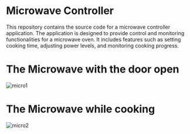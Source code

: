 # Microwave Controller

This repository contains the source code for a microwave controller application. The application is designed to provide control and monitoring functionalities for a microwave oven. It includes features such as setting cooking time, adjusting power levels, and monitoring cooking progress.

# The Microwave with the door open

![micro1](https://github.com/RipClaw15/Microwave-controller/assets/34399989/a67149a4-6b77-4de4-bdb4-32180d561ceb)

# The Microwave while cooking

![micro2](https://github.com/RipClaw15/Microwave-controller/assets/34399989/44ec70b0-f447-4fde-bc7a-5579eaaaf1c8)
